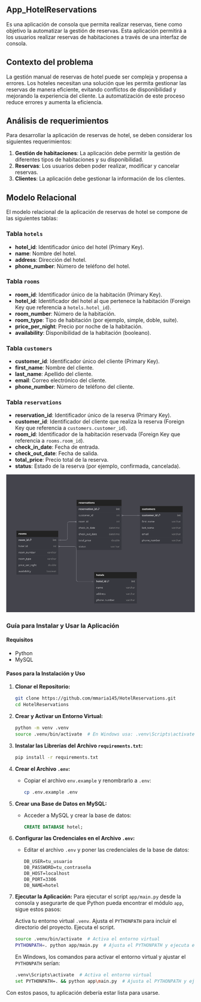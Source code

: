 
## App_HotelReservations
Es una aplicación de consola que permita realizar reservas, tiene como objetivo la automatizar la gestión de reservas. Esta aplicación permitirá a los usuarios realizar reservas de habitaciones a través de una interfaz de consola.

## Contexto del problema
La gestión manual de reservas de hotel puede ser compleja y propensa a errores. Los hoteles necesitan una solución que les permita gestionar las reservas de manera eficiente, evitando conflictos de disponibilidad y mejorando la experiencia del cliente. La automatización de este proceso reduce errores y aumenta la eficiencia.


## Análisis de requerimientos
Para desarrollar la aplicación de reservas de hotel, se deben considerar los siguientes requerimientos:

1. **Gestión de habitaciones**: La aplicación debe permitir la gestión de diferentes tipos de habitaciones y su disponibilidad.
2. **Reservas**: Los usuarios deben poder realizar, modificar y cancelar reservas.
3. **Clientes**: La aplicación debe gestionar la información de los clientes.


## Modelo Relacional
El modelo relacional de la aplicación de reservas de hotel se compone de las siguientes tablas:

### Tabla `hotels`
- **hotel_id**: Identificador único del hotel (Primary Key).
- **name**: Nombre del hotel.
- **address**: Dirección del hotel.
- **phone_number**: Número de teléfono del hotel.

### Tabla `rooms`
- **room_id**: Identificador único de la habitación (Primary Key).
- **hotel_id**: Identificador del hotel al que pertenece la habitación (Foreign Key que referencia a `hotels.hotel_id`).
- **room_number**: Número de la habitación.
- **room_type**: Tipo de habitación (por ejemplo, simple, doble, suite).
- **price_per_night**: Precio por noche de la habitación.
- **availability**: Disponibilidad de la habitación (booleano).

### Tabla `customers`
- **customer_id**: Identificador único del cliente (Primary Key).
- **first_name**: Nombre del cliente.
- **last_name**: Apellido del cliente.
- **email**: Correo electrónico del cliente.
- **phone_number**: Número de teléfono del cliente.

### Tabla `reservations`
- **reservation_id**: Identificador único de la reserva (Primary Key).
- **customer_id**: Identificador del cliente que realiza la reserva (Foreign Key que referencia a `customers.customer_id`).
- **room_id**: Identificador de la habitación reservada (Foreign Key que referencia a `rooms.room_id`).
- **check_in_date**: Fecha de entrada.
- **check_out_date**: Fecha de salida.
- **total_price**: Precio total de la reserva.
- **status**: Estado de la reserva (por ejemplo, confirmada, cancelada).

![Diagrama ER](./img/Diagrama-Entidad-Relacion.png)

### Guía para Instalar y Usar la Aplicación

#### Requisitos
- Python
- MySQL

#### Pasos para la Instalación y Uso

1. **Clonar el Repositorio:**
   ```bash
   git clone https://github.com/mmaria145/HotelReservations.git
   cd HotelReservations
   ```

2. **Crear y Activar un Entorno Virtual:**
   ```bash
   python -m venv .venv
   source .venv/bin/activate  # En Windows usa: .venv\Scripts\activate
   ```

3. **Instalar las Librerías del Archivo `requirements.txt`:**
   ```bash
   pip install -r requirements.txt
   ```

4. **Crear el Archivo `.env`:**
   - Copiar el archivo `env.example` y renombrarlo a `.env`:
     ```bash
     cp .env.example .env
     ```

5. **Crear una Base de Datos en MySQL:**
   - Acceder a MySQL y crear la base de datos:
     ```sql
     CREATE DATABASE hotel;
     ```

6. **Configurar las Credenciales en el Archivo `.env`:**
   - Editar el archivo `.env` y poner las credenciales de la base de datos:
     ```dotenv
     DB_USER=tu_usuario
     DB_PASSWORD=tu_contraseña
     DB_HOST=localhost
     DB_PORT=3306
     DB_NAME=hotel
     ```

7. **Ejecutar la Aplicación:**
       Para ejecutar el script `app/main.py` desde la consola y asegurarte de que Python pueda encontrar el módulo `app`, sigue estos pasos:
    
     Activa tu entorno virtual `.venv`.
     Ajusta el `PYTHONPATH` para incluir el directorio del proyecto.
     Ejecuta el script.
    
    ```bash
    source .venv/bin/activate  # Activa el entorno virtual
    PYTHONPATH=. python app/main.py  # Ajusta el PYTHONPATH y ejecuta el script
    ```
    
    En Windows, los comandos para activar el entorno virtual y ajustar el `PYTHONPATH` serían:

    ```bash
    .venv\Scripts\activate  # Activa el entorno virtual
    set PYTHONPATH=. && python app\main.py  # Ajusta el PYTHONPATH y ejecuta el script
    ```


Con estos pasos, tu aplicación debería estar lista para usarse.
